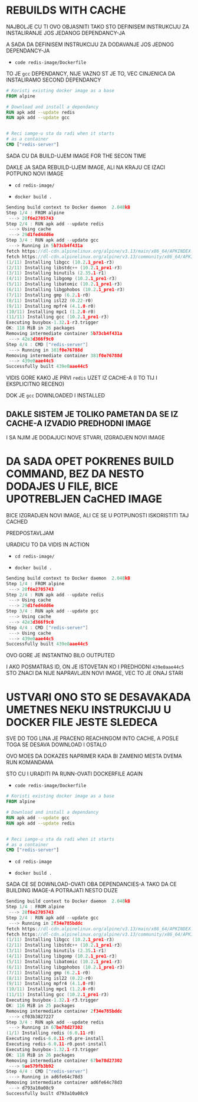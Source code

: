 # REBUILDS WITH CACHE

NAJBOLJE CU TI OVO OBJASNITI TAKO STO DEFINISEM INSTRUKCIJU ZA INSTALIRANJE JOS JEDANOG DEPENDANCY-JA

A SADA DA DEFINISEM INSTRUKCIJU ZA DODAVANJE JOS JEDNOG DEPENDANCY-JA

- `code redis-image/Dockerfile`

TO JE `gcc` DEPENDANCY, NIJE VAZNO ST JE TO, VEC CINJENICA DA INSTALIRAMO SECOND DEPENDANCY

```dockerfile
# Koristi existing docker image as a base
FROM alpine

# Download and install a dependancy
RUN apk add --update redis
RUN apk add --update gcc


# Reci iamge-u sta da radi when it starts
# as a container
CMD ["redis-server"]
```

SADA CU DA BUILD-UJEM IMAGE FOR THE SECON TIME

DAKLE JA SADA REBUILD-UJEM IMAGE, ALI NA KRAJU CE IZACI POTPUNO NOVI IMAGE

- `cd redis-image/`

- `docker build .`

```c
Sending build context to Docker daemon  2.048kB
Step 1/4 : FROM alpine
 ---> 28f6e2705743
Step 2/4 : RUN apk add --update redis
 ---> Using cache
 ---> 29d1fed4dd6e
Step 3/4 : RUN apk add --update gcc
 ---> Running in 5b73cb4f431a
fetch https://dl-cdn.alpinelinux.org/alpine/v3.13/main/x86_64/APKINDEX.tar.gz
fetch https://dl-cdn.alpinelinux.org/alpine/v3.13/community/x86_64/APKINDEX.tar.gz
(1/11) Installing libgcc (10.2.1_pre1-r3)
(2/11) Installing libstdc++ (10.2.1_pre1-r3)
(3/11) Installing binutils (2.35.1-r1)
(4/11) Installing libgomp (10.2.1_pre1-r3)
(5/11) Installing libatomic (10.2.1_pre1-r3)
(6/11) Installing libgphobos (10.2.1_pre1-r3)
(7/11) Installing gmp (6.2.1-r0)
(8/11) Installing isl22 (0.22-r0)
(9/11) Installing mpfr4 (4.1.0-r0)
(10/11) Installing mpc1 (1.2.0-r0)
(11/11) Installing gcc (10.2.1_pre1-r3)
Executing busybox-1.32.1-r3.trigger
OK: 118 MiB in 26 packages
Removing intermediate container 5b73cb4f431a
 ---> 42e3d366f9c0
Step 4/4 : CMD ["redis-server"]
 ---> Running in 381f0e76788d
Removing intermediate container 381f0e76788d
 ---> 439e0aae44c5
Successfully built 439e0aae44c5

```

VIDIS GORE KAKO JE PRVI `redis` UZET IZ CACHE-A (I TO TIJ I EKSPLICITNO RECENO)

DOK JE `gcc` DOWNLOADED I INSTALLED

## DAKLE SISTEM JE TOLIKO PAMETAN DA SE IZ CACHE-A IZVADIO PREDHODNI IMAGE

I SA NJIM JE DODAJUCI NOVE STVARI, IZGRADJEN NOVI IMAGE

# DA SADA OPET POKRENES BUILD COMMAND, BEZ DA NESTO DODAJES U FILE, BICE UPOTREBLJEN CaCHED IMAGE

BICE IZGRADJEN NOVI IMAGE, ALI CE SE U POTPUNOSTI ISKORISTITI TAJ CACHED

PREDPOSTAVLJAM

URADICU TO DA VIDIS IN ACTION

- `cd redis-image/`

- `docker build .`

```c
Sending build context to Docker daemon  2.048kB
Step 1/4 : FROM alpine
 ---> 28f6e2705743
Step 2/4 : RUN apk add --update redis
 ---> Using cache
 ---> 29d1fed4dd6e
Step 3/4 : RUN apk add --update gcc
 ---> Using cache
 ---> 42e3d366f9c0
Step 4/4 : CMD ["redis-server"]
 ---> Using cache
 ---> 439e0aae44c5
Successfully built 439e0aae44c5

```

OVO GORE JE INSTANTNO BILO OUTPUTED

I AKO POSMATRAS ID, ON JE ISTOVETAN KO I PREDHODNI `439e0aae44c5` STO ZNACI DA NIJE NAPRAVLJEN NOVI IMAGE, VEC TO JE ONAJ STARI

# USTVARI ONO STO SE DESAVAKADA UMETNES NEKU INSTRUKCIJU U DOCKER FILE JESTE SLEDECA

SVE DO TOG LINA JE PRACENO REACHINGOM INTO CACHE, A POSLE TOGA SE DESAVA DOWNLOAD I OSTALO

OVO MOES DA DOKAZES NAPRIMER KADA BI ZAMENIO MESTA DVEMA RUN KOMANDAMA

STO CU I URADITI PA RUNN-OVATI DOCKERFILE AGAIN

- `code redis-image/Dockerfile`

```dockerfile
# Koristi existing docker image as a base
FROM alpine

# Download and install a dependancy
RUN apk add --update gcc
RUN apk add --update redis


# Reci iamge-u sta da radi when it starts
# as a container
CMD ["redis-server"]
```

- `cd redis-image`

- `docker build .`

SADA CE SE DOWNLOAD-OVATI OBA DEPENDANCIES-A TAKO DA CE BUILDING IMAGE-A POTRAJATI NESTO DUZE

```c
Sending build context to Docker daemon  2.048kB
Step 1/4 : FROM alpine
 ---> 28f6e2705743
Step 2/4 : RUN apk add --update gcc
 ---> Running in 2f34e785bddc
fetch https://dl-cdn.alpinelinux.org/alpine/v3.13/main/x86_64/APKINDEX.tar.gz
fetch https://dl-cdn.alpinelinux.org/alpine/v3.13/community/x86_64/APKINDEX.tar.gz
(1/11) Installing libgcc (10.2.1_pre1-r3)
(2/11) Installing libstdc++ (10.2.1_pre1-r3)
(3/11) Installing binutils (2.35.1-r1)
(4/11) Installing libgomp (10.2.1_pre1-r3)
(5/11) Installing libatomic (10.2.1_pre1-r3)
(6/11) Installing libgphobos (10.2.1_pre1-r3)
(7/11) Installing gmp (6.2.1-r0)
(8/11) Installing isl22 (0.22-r0)
(9/11) Installing mpfr4 (4.1.0-r0)
(10/11) Installing mpc1 (1.2.0-r0)
(11/11) Installing gcc (10.2.1_pre1-r3)
Executing busybox-1.32.1-r3.trigger
OK: 116 MiB in 25 packages
Removing intermediate container 2f34e785bddc
 ---> cf03b3827227
Step 3/4 : RUN apk add --update redis
 ---> Running in 67be78d27302
(1/1) Installing redis (6.0.11-r0)
Executing redis-6.0.11-r0.pre-install
Executing redis-6.0.11-r0.post-install
Executing busybox-1.32.1-r3.trigger
OK: 118 MiB in 26 packages
Removing intermediate container 67be78d27302
 ---> 9ae579fb3b92
Step 4/4 : CMD ["redis-server"]
 ---> Running in ad6fe64c78d3
Removing intermediate container ad6fe64c78d3
 ---> d793a10a08c9
Successfully built d793a10a08c9

```
